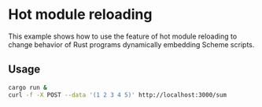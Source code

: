 # Hot module reloading

This example shows how to use the feature of hot module reloading to change behavior of Rust programs dynamically embedding Scheme scripts.

## Usage

```sh
cargo run &
curl -f -X POST --data '(1 2 3 4 5)' http://localhost:3000/sum
```
